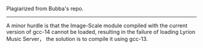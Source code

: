 Plagiarized from Bubba's repo.

----------------------------
A minor hurdle is that the Image-Scale module compiled with the current version of gcc-14 cannot be loaded, resulting in the failure of loading Lyrion Music Server， the solution is to compile it using gcc-13.
